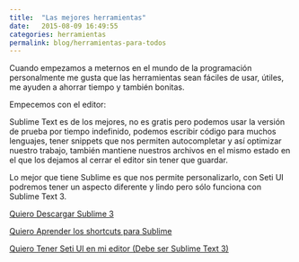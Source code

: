 ```yaml
---
title:  "Las mejores herramientas"
date:   2015-08-09 16:49:55
categories: herramientas
permalink: blog/herramientas-para-todos
---
```

Cuando empezamos a meternos en el mundo de la programación personalmente me gusta que las herramientas sean fáciles de usar, útiles, me ayuden a ahorrar tiempo y también bonitas.

Empecemos con el editor:

Sublime Text es de los mejores, no es gratis pero podemos usar la versión de prueba por tiempo indefinido, podemos escribir código para muchos lenguajes, tener snippets que nos permiten autocompletar y así optimizar nuestro trabajo, también mantiene nuestros archivos en el mismo estado en el que los dejamos al cerrar el editor sin tener que guardar.

Lo mejor que tiene Sublime es que nos permite personalizarlo, con Seti UI podremos tener un aspecto diferente y lindo pero sólo funciona con Sublime Text 3.

[Quiero Descargar Sublime 3](http://www.sublimetext.com/3)

[Quiero Aprender los shortcuts para Sublime](http://anamariasosa.com/sublime-shortcuts/)

[Quiero Tener Seti UI en mi editor (Debe ser Sublime Text 3)](http://anamariasosam.com/sublime-seti-ui/)